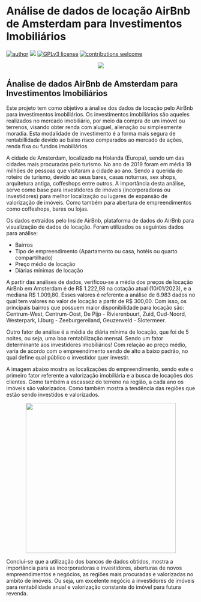 # Análise de dados de locação AirBnb de Amsterdam para Investimentos Imobiliários
[![author](https://img.shields.io/badge/author-OrlandoDoniniFilho-red.svg)](https://www.linkedin.com/in/orlando-donini-filho-06247174/) [![](https://img.shields.io/badge/python-3.7+-blue.svg)](https://www.python.org/downloads/release/python-365/) [![GPLv3 license](https://img.shields.io/badge/License-GPLv3-blue.svg)](http://perso.crans.org/besson/LICENSE.html) [![contributions welcome](https://img.shields.io/badge/contributions-welcome-brightgreen.svg?style=flat)](https://github.com/orlandodf/portfolio/issues)

<p align="center">
  <img src="https://images.unsplash.com/photo-1584291527935-456e8e2dd734?ixlib=rb-4.0.3&ixid=MnwxMjA3fDB8MHxzZWFyY2h8Mjh8fGRhdGF8ZW58MHx8MHx8&auto=format&fit=crop&w=500&q=60"imagem maneira relacionada ao projeto"height=400px >
</p>

## Ánalise de dados AirBnb de Amsterdam para Investimentos Imobiliários

Este projeto tem como objetivo a ánalise dos dados de locação pelo AirBnb para investimentos imobiliários. Os investimentos imobiliários são aqueles realizados no mercado imobiliário, por meio da compra de um imóvel ou terrenos, visando obter renda com aluguel, alienação ou simplesmente moradia. Esta modalidade de investimento é a forma mais segura de rentabillidade devido ao baixo risco comparados ao mercado de ações, renda fixa ou fundos imobiliários.

A cidade de Amsterdam, localizado na Holanda (Europa), sendo um das cidades mais procuradas pelo turismo. No ano de 2019 foram em média 19 milhões de pessoas que visitaram a cidade ao ano. Sendo a querida do roteiro de turismo, devido ao seus bares, casas noturnas, sex shops, arquitetura antiga, coffeshops entre outros. 
A importância desta análise, serve como base para investidores de imóveis (incorporadoras ou investidores) para melhor localização ou lugares de expansão de valorização de imóveis. Como também para abertura de empreendimentos como coffeshops, bares ou lojas.

Os dados extraídos pelo Inside AirBnb, plataforma de dados do AirBnb para visualização de dados de locação. Foram utilizados os seguintes dados para análise:
* Bairros
* Tipo de empreendimento (Apartamento ou casa, hotéis ou quarto compartilhado)
* Preço médio de locação
* Diárias mínimas de locação

 A partir das análises de dados, verificou-se a média dos preços de locação AirBnb em Amsterdam é de R$ 1.222,98 na cotação atual (10/01/2023), e a mediana R$ 1.009,80. Esses valores é referente a análise de 6.983 dados no qual tem valores no valor de locação a partir de R$ 300,00. Com isso, os principais bairros que possuem maior disponibilidade para locação são: Centrum-West, Centrum-Oost, De Pijp - Rivierenbuurt, Zuid, Oud-Noord, Westerpark, IJburg - Zeeburgereiland, Geuzenveld - Slotermeer.
 
Outro fator de análise é a média de diária mínima de locação, que foi de 5 noites, ou seja, uma boa rentabilização mensal. Sendo um fator determinante aos investidores imobiliários! Com relação ao preço médio, varia de acordo com o empreendimento sendo de alto a baixo padrão, no qual define qual público o investidor quer investir. 

A imagem abaixo mostra as localizações do empreendimento, sendo este o primeiro fator referente a valorização imobiliária e a busca de locações dos clientes. Como também a escassez do terreno na região, a cada ano os imóveis são valorizados. Como também mostra a tendência das regiões que estão sendo investidos e valorizados.
 
 <p align="center">
  <img src="https://github.com/OrlandoDF/Analise_de_dados_AirBnb_de_Amsterdam_para_Investimentos_Imobiliarios/blob/main/Img.png"height=400px >
 </p>
 
 Conclui-se que a utilização dos bancos de dados obtidos, mostra a importância para as incorporadoras e investidores, aberturas de novos empreendimentos e negócios, as regiões mais procuradas e valorizadas no ambito de imóveis. Ou seja, um excelente negócio a investidores de imóveis para rentabilidade anual e valorização constante do imóvel para futura revenda.
